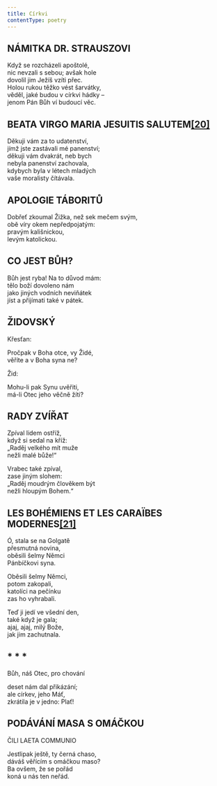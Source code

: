 ```yaml
---
title: Církvi
contentType: poetry
---
```


## NÁMITKA DR. STRAUSZOVI

Když se rozcházeli apoštolé,  
nic nevzali s sebou; avšak hole  
dovolil jim Ježíš vzíti přec.  
Holou rukou těžko vést šarvátky,  
věděl, jaké budou v církvi hádky –  
jenom Pán Bůh ví budoucí věc.

## BEATA VIRGO MARIA JESUITIS SALUTEM[**\[20\]**](./resources/undefined)

Děkuji vám za to udatenství,  
jímž jste zastávali mé panenství;  
děkuji vám dvakrát, neb bych  
nebyla panenství zachovala,  
kdybych byla v létech mladých  
vaše moralisty čítávala.

## APOLOGIE TÁBORITŮ

Dobřeť zkoumal Žižka, než sek mečem svým,  
obě víry okem nepředpojatým:  
pravým kališnickou,  
levým katolickou.

## CO JEST BŮH?

Bůh jest ryba! Na to důvod mám:  
tělo boží dovoleno nám  
jako jiných vodních neviňátek  
jíst a přijímati také v pátek.

## ŽIDOVSKÝ

Křesťan:

Pročpak v Boha otce, vy Židé,  
věříte a v Boha syna ne?

Žid:

Mohu-li pak Synu uvěřiti,  
má-li Otec jeho věčně žíti?

## RADY ZVÍŘAT

Zpíval lidem ostříž,  
když si sedal na kříž:  
„Raděj velkého mít muže  
nežli malé bůže!“

Vrabec také zpíval,  
zase jiným slohem:  
„Raděj moudrým člověkem být  
nežli hloupým Bohem.“

## LES BOHÉMIENS ET LES CARAÏBES MODERNES[**\[21\]**](./resources/undefined)

Ó, stala se na Golgatě  
přesmutná novina,  
oběsili šelmy Němci  
Pánbíčkovi syna.

Oběsili šelmy Němci,  
potom zakopali,  
katolíci na pečínku  
zas ho vyhrabali.

Teď ji jedí ve všední den,  
také když je gala;  
ajaj, ajaj, milý Bože,  
jak jim zachutnala.

## \* \* \*

Bůh, náš Otec, pro chování

deset nám dal přikázání;  
ale církev, jeho Máť,  
zkrátila je v jedno: Plať!

## PODÁVÁNÍ MASA S OMÁČKOU  
ČILI LAETA COMMUNIO

Jestlipak ještě, ty černá chaso,  
dáváš věřícím s omáčkou maso?  
Ba ovšem, že se pořád  
koná u nás ten neřád.

